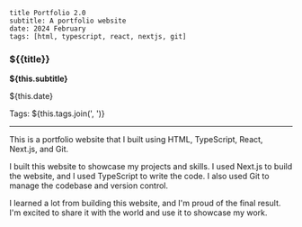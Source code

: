 
```
title Portfolio 2.0
subtitle: A portfolio website
date: 2024 February
tags: [html, typescript, react, nextjs, git]
```

### ${{title}}

**${this.subtitle}**

${this.date}

Tags: ${this.tags.join(', ')}

---


This is a portfolio website that I built using HTML, TypeScript, React, Next.js, and Git.

I built this website to showcase my projects and skills. I used Next.js to build the website, and I used TypeScript to write the code. I also used Git to manage the codebase and version control.

I learned a lot from building this website, and I'm proud of the final result. I'm excited to share it with the world and use it to showcase my work.
